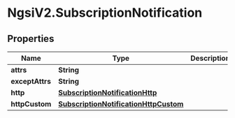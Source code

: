 # NgsiV2.SubscriptionNotification

## Properties
Name | Type | Description | Notes
------------ | ------------- | ------------- | -------------
**attrs** | **String** |  | [optional] 
**exceptAttrs** | **String** |  | [optional] 
**http** | [**SubscriptionNotificationHttp**](SubscriptionNotificationHttp.md) |  | [optional] 
**httpCustom** | [**SubscriptionNotificationHttpCustom**](SubscriptionNotificationHttpCustom.md) |  | [optional] 


